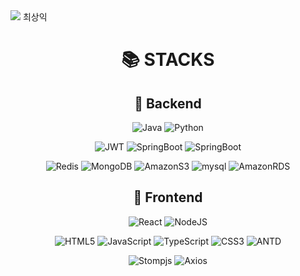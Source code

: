 <img src="https://capsule-render.vercel.app/api?type=slice&color=auto&height=200&section=header&text=최상익&fontSize=90" />
최상익

<div align=center><h1>📚 STACKS</h1></div>

<div align=center>

## 💾 Backend

![Java](https://img.shields.io/badge/java-%23ED8B00.svg?style=flat-square&logo=openjdk&logoColor=white)
![Python](https://img.shields.io/badge/python-3776AB?style=flat-square&logo=python&logoColor=white)

![JWT](https://img.shields.io/badge/JWT-black?style=flat-square&logo=JSON%20web%20tokens)
![SpringBoot](https://img.shields.io/badge/springboot-6DB33F?style=flat-square&logo=springboot&logoColor=white)
![SpringBoot](https://img.shields.io/badge/springsecurity-6DB33F?style=flat-square&logo=springsecurity&logoColor=white)

![Redis](https://img.shields.io/badge/redis-%23DD0031.svg?style=flat-square&logo=redis&logoColor=white)
![MongoDB](https://img.shields.io/badge/mongoDB-47A248?style=flat-square&logo=MongoDB&logoColor=white)
![AmazonS3](https://img.shields.io/badge/AmazonS3-569A31?style=flat-square&logo=AmazonS3&logoColor=white)
![mysql](https://img.shields.io/badge/mysql-4479A1?style=flat-square&logo=mysql&logoColor=white)
![AmazonRDS](https://img.shields.io/badge/AmazonRDS-527FFF?style=flat-square&logo=AmazonRDS&logoColor=white)
<br>

## 📱 Frontend

![React](https://img.shields.io/badge/react-61DAFB?style=flat-square&logo=react&logoColor=white)
![NodeJS](https://img.shields.io/badge/node.js-6DA55F?style=flat-square&logo=node.js&logoColor=white)

![HTML5](https://img.shields.io/badge/html5-%23E34F26.svg?style=flat-square&logo=html5&logoColor=white)
![JavaScript](https://img.shields.io/badge/javascript-F7DF1E?style=flat-square&logo=javascript&logoColor=white)
![TypeScript](https://img.shields.io/badge/TypeScript-007ACC?style=flat-square&logo=typescript&logoColor=white)
![CSS3](https://img.shields.io/badge/css3-%231572B6.svg?style=flat-square&logo=css3&logoColor=white)
![ANTD](https://img.shields.io/badge/antdesign-0170FE?style=flat-square&logo=antdesign&logoColor=white)

![Stompjs](https://img.shields.io/badge/stompjs-%3FE8D9.svg?style=flat-square&logoColor=white)
![Axios](https://img.shields.io/badge/axios-5A29E4?style=flat-square&logo=axios&logoColor=white)

<br/>

</div>
